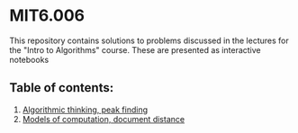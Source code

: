 # MIT6.006
 This repository contains solutions to problems discussed in the lectures for the "Intro to Algorithms" course. These are presented as interactive notebooks
 ## Table of contents:
 1. [Algorithmic thinking, peak finding](https://github.com/shamikbose/MIT6.006/tree/main/Lecture%201)
 2. [Models of computation, document distance](https://github.com/shamikbose/MIT6.006/tree/main/Lecture%202)
